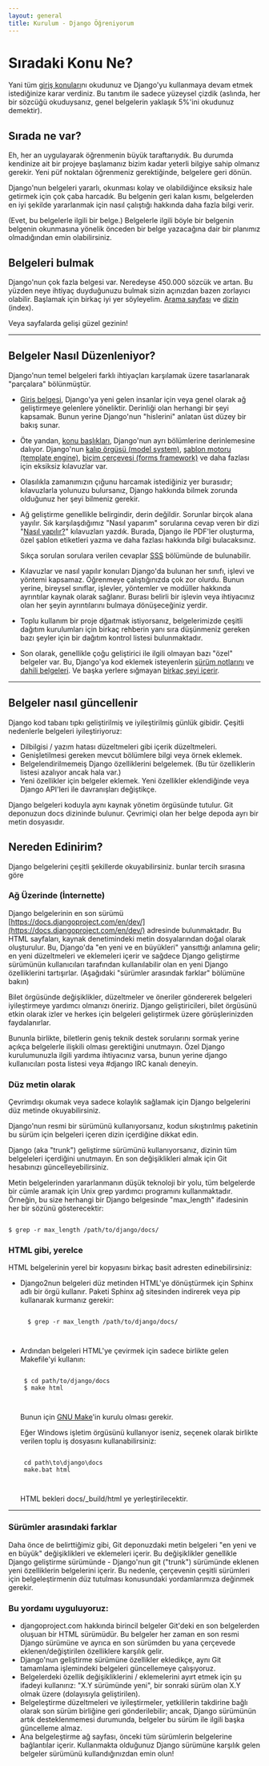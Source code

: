 ```yaml
---
layout: general
title: Kurulum - Django Öğreniyorum
---
```

# Sıradaki Konu Ne?

Yani tüm [giriş konuları]({{site.belgeler_giris}})nı okudunuz ve Django'yu kullanmaya devam etmek istediğinize karar verdiniz. Bu tanıtım ile sadece yüzeysel çizdik (aslında, her bir sözcüğü okuduysanız, genel belgelerin yaklaşık 5%'ini okudunuz demektir).

## Sırada ne var?

Eh, her an uygulayarak öğrenmenin büyük taraftarıydık. Bu durumda kendinize ait bir projeye başlamanız bizim kadar yeterli bilgiye sahip olmanız gerekir. Yeni püf noktaları öğrenmeniz gerektiğinde, belgelere geri dönün.

Django'nun belgeleri yararlı, okunması kolay ve olabildiğince eksiksiz hale getirmek için çok çaba harcadık. Bu belgenin geri kalan kısmı, belgelerden en iyi şekilde yararlanmak için nasıl çalıştığı hakkında daha fazla bilgi verir.

(Evet, bu belgelerle ilgili bir belge.) Belgelerle ilgili böyle bir belgenin belgenin okunmasına yönelik önceden bir belge yazacağına dair bir planımız olmadığından emin olabilirsiniz.

## Belgeleri bulmak

Django'nun çok fazla belgesi var. Neredeyse 450.000 sözcük ve artan. Bu yüzden neye ihtiyaç duyduğunuzu bulmak sizin açınızdan bazen zorlayıcı olabilir. Başlamak için birkaç iyi yer söyleyelim. [Arama sayfası](#) ve [dizin](#) (index).

Veya sayfalarda gelişi güzel gezinin!

<hr>

## Belgeler Nasıl Düzenleniyor?

Django'nun temel belgeleri farklı ihtiyaçları karşılamak üzere tasarlanarak "parçalara" bölünmüştür.

- [Giriş belgesi]({{site.belgeler_giris}}), Django'ya yeni gelen insanlar için veya genel olarak ağ geliştirmeye gelenlere yöneliktir. Derinliği olan herhangi bir şeyi kapsamak. Bunun yerine Django'nun "hislerini" anlatan üst düzey bir bakış sunar.
- Öte yandan, [konu başlıkları](#), Django'nun ayrı bölümlerine derinlemesine dalıyor. Django'nun [kalıp örgüsü (model system)](#), [şablon motoru (template engine)](#), [biçim çerçevesi (forms framework)](#) ve daha fazlası için eksiksiz kılavuzlar var.
- Olasılıkla zamanımızın çığunu harcamak istediğiniz yer burasıdır; kılavuzlarla yolunuzu bulursanız, Django hakkında bilmek zorunda olduğunuz her şeyi bilmeniz gerekir.
- Ağ geliştirme genellikle belirgindir, derin değildir. Sorunlar birçok alana yayılır. Sık karşılaşdığımız "Nasıl yaparım" sorularına cevap veren bir dizi "[Nasıl yapılır?](#)" kılavuzları yazdık. Burada, Django ile PDF'ler oluşturma, özel şablon etiketleri yazma ve daha fazlası hakkında bilgi bulacaksınız.

   Sıkça sorulan sorulara verilen cevaplar [SSS](#) bölümünde de bulunabilir.
- Kılavuzlar ve nasıl yapılır konuları Django'da bulunan her sınıfı, işlevi ve yöntemi kapsamaz. Öğrenmeye çalıştığınızda çok zor olurdu. Bunun yerine, bireysel sınıflar, işlevler, yöntemler ve modüller hakkında ayrıntılar kaynak olarak sağlanır. Burası belirli bir işlevin veya ihtiyacınız olan her şeyin ayrıntılarını bulmaya dönüşeceğiniz yerdir.
- Toplu kullanım bir proje dğaıtmak istiyorsanız, belgelerimizde çeşitli dağıtım kurulumları için birkaç rehberin yanı sıra düşünmeniz gereken bazı şeyler için bir dağıtım kontrol listesi bulunmaktadır.
- Son olarak, genellikle çoğu geliştirici ile ilgili olmayan bazı "özel" belgeler var. Bu, Django'ya kod eklemek isteyenlerin [sürüm notlarını](#) ve [dahili belgeleri](#). Ve başka yerlere sığmayan [birkaç şeyi içerir](#).

<hr>

## Belgeler nasıl güncellenir

Django kod tabanı tıpkı geliştirilmiş ve iyileştirilmiş günlük gibidir. Çeşitli nedenlerle belgeleri iyileştiriyoruz:

- Dilbilgisi / yazım hatası düzeltmeleri gibi içerik düzeltmeleri.
- Genişletilmesi gereken mevcut bölümlere bilgi veya örnek eklemek.
- Belgelendirilmemeiş Django özelliklerini belgelemek. (Bu tür özelliklerin listesi azalıyor ancak hala var.)
- Yeni özellikler için belgeler eklemek. Yeni özellikler eklendiğinde veya Django API'leri ile davranışları değiştikçe.

Django belgeleri koduyla aynı kaynak yönetim örgüsünde tutulur. Git deponuzun docs dizininde bulunur. Çevrimiçi olan her belge depoda ayrı bir metin dosyasıdır.

## Nereden Edinirim?

Django belgelerini çeşitli şekillerde okuyabilirsiniz. bunlar tercih sırasına göre

### Ağ Üzerinde (İnternette)

Django belgelerinin en son sürümü [https://docs.djangoproject.com/en/dev/](https://docs.djangoproject.com/en/dev/) adresinde bulunmaktadır. Bu HTML sayfaları, kaynak denetimindeki metin dosyalarından doğal olarak oluşturulur. Bu, Django'da "en yeni ve en büyükleri" yansıttığı anlamına gelir; en yeni düzeltmeleri ve eklemeleri içerir ve sağdece Django geliştirme sürümünün kullanıcıları tarafından kullanılabilir olan en yeni Django özelliklerini tartışırlar. (Aşağıdaki "sürümler arasındak farklar" bölümüne bakın)

Bilet örgüsünde değişiklikler, düzeltmeler ve öneriler göndererek belgeleri iyileştirmeye yardımcı olmanızı öneririz. Django geliştiricileri, bilet örgüsünü etkin olarak izler ve herkes için belgeleri geliştirmek üzere görüşlerinizden faydalanırlar.

Bununla birlikte, biletlerin geniş teknik destek sorularını sormak yerine açıkça belgelerle ilişkili olması gerektiğini unutmayın. Özel Django kurulumunuzla ilgili yardıma ihtiyacınız varsa, bunun yerine django kullanıcıları posta listesi veya #django IRC kanalı deneyin.

### Düz metin olarak

Çevrimdışı okumak veya sadece kolaylık sağlamak için Django belgelerini düz metinde okuyabilirsiniz.

Django'nun resmi bir sürümünü kullanıyorsanız, kodun sıkıştırılmış paketinin bu sürüm için belgeleri içeren dizin içerdiğine dikkat edin.

Django (aka "trunk") geliştirme sürümünü kullanıyorsanız, dizinin tüm belgeleleri içerdiğini unutmayın. En son değişiklikleri almak için Git hesabınızı güncelleyebilirsiniz.

Metin belgelerinden yararlanmanın düşük teknoloji bir yolu, tüm belgelerde bir cümle aramak için Unix grep yardımcı programını kullanmaktadır. Örneğin, bu size herhangi bir Django belgesinde "max_length" ifadesinin her bir sözünü gösterecektir:

<pre data-gnl="1 1p"><code class="language-python">
$ grep -r max_length /path/to/django/docs/
</code></pre>

### HTML gibi, yerelce

HTML belgelerinin yerel bir kopyasını birkaç basit adresten edinebilirsiniz:

- Django2nun belgeleri düz metinden HTML'ye dönüştürmek için Sphinx adlı bir örgü kullanır. Paketi Sphinx ağ sitesinden indirerek veya pip kullanarak kurmanız gerekir:

   <pre data-gnl="1 1p"><code class="language-python">
    $ grep -r max_length /path/to/django/docs/

    </code></pre>

- Ardından belgeleri HTML'ye çevirmek için sadece birlikte gelen Makefile'yi kullanın:

   <pre data-gnl="1 1p"><code class="language-python">
   $ cd path/to/django/docs
   $ make html

   </code></pre>

   Bunun için [GNU Make](https://www.gnu.org/software/make/)'in kurulu olması gerekir.

   Eğer Windows işletim örgüsünü kullanıyor iseniz, seçenek olarak birlikte verilen toplu iş dosyasını kullanabilirsiniz:

   <pre data-gnl="1 1p"><code class="language-python">
   cd path&#92;to&#92;django&#92;docs
   make.bat html

   </code></pre>

   HTML bekleri docs/&#95;build/html ye yerleştirilecektir.

<hr>

### Sürümler arasındaki farklar

Daha önce de belirttiğimiz gibi, Git deponuzdaki metin belgeleri "en yeni ve en büyük" değişiklikleri ve eklemeleri içerir. Bu değişiklikler genellikle Django geliştirme sürümünde - Django'nun git ("trunk") sürümünde eklenen yeni özelliklerin belgelerini içerir. Bu nedenle, çerçevenin çeşitli sürümleri için belgeleştirmenin düz tutulması konusundaki yordamlarımıza değinmek gerekir.

### Bu yordamı uyguluyoruz:

- djangoproject.com hakkında birincil belgeler Git'deki en son belgelerden oluşuan bir HTML sürümüdür. Bu belgeler her zaman en son resmi Django sürümüne ve ayrıca en son sürümden bu yana çerçevede eklenen/değiştirilen özelliklere karşılık gelir.
- Django'nun geliştirme sürümüne özellikler ekledikçe, aynı Git tamamlama işlemindeki belgeleri güncellemeye çalışıyoruz.
- Belgelerdeki özellik değişikliklerini / eklemelerini ayırt etmek için şu ifadeyi kullanırız: "X.Y sürümünde yeni", bir sonraki sürüm olan X.Y olmak üzere (dolayısıyla geliştirilen).
- Belgeleştirme düzeltmeleri ve iyileştirmeler, yetkililerin takdirine bağlı olarak son sürüm birliğine geri gönderilebilir; ancak, Django sürümünün artık desteklenmemesi durumunda, belgeler bu sürüm ile ilgili başka güncelleme almaz.
- Ana belgeleştirme ağ sayfası, önceki tüm sürümlerin belgelerine bağlantılar içerir. Kullanmakta olduğunuz Django sürümüne karşılık gelen belgeler sürümünü kullandığınızdan emin olun!
